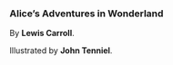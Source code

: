 ---
---

### Alice’s Adventures in Wonderland

By **Lewis Carroll**.

Illustrated by **John Tenniel**.